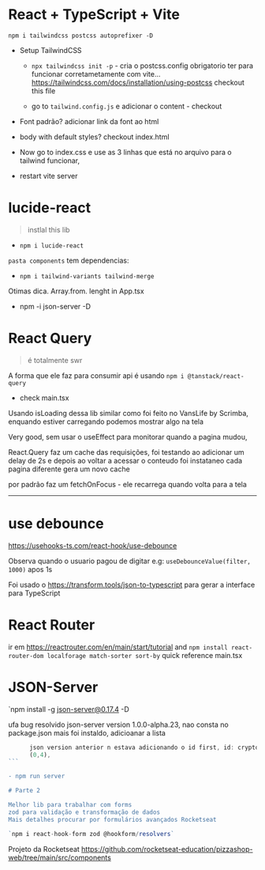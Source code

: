 # React + TypeScript + Vite

`npm i tailwindcss postcss autoprefixer -D`

- Setup TailwindCSS

  - `npx tailwindcss init -p` - cria o postcss.config obrigatorio ter para funcionar corretametamente com vite... https://tailwindcss.com/docs/installation/using-postcss checkout this file

  - go to `tailwind.config.js` e adicionar o content - checkout

- Font padrão?
  adicionar link da font ao html

- body with default styles? checkout index.html

- Now go to index.css e use as 3 linhas que está no arquivo para o tailwind funcionar,
- restart vite server

# lucide-react

> instlal this lib

- `npm i lucide-react`

`pasta components` tem dependencias:

- `npm i tailwind-variants tailwind-merge`

Otimas dica. Array.from. lenght in App.tsx

- npm -i json-server -D

# React Query

> é totalmente swr

A forma que ele faz para consumir api é usando `npm i @tanstack/react-query`

- check main.tsx

Usando isLoading dessa lib similar como foi feito no VansLife by Scrimba, enquando estiver carregando podemos mostrar algo na tela

Very good, sem usar o useEffect para monitorar quando a pagina mudou,

React.Query faz um cache das requisições, foi testando ao adicionar um delay de 2s e depois ao voltar a acessar o conteudo foi instataneo
cada pagina diferente gera um novo cache

por padrão faz um fetchOnFocus - ele recarrega quando volta para a tela

<hr>

# use debounce

https://usehooks-ts.com/react-hook/use-debounce

Observa quando o usuario pagou de digitar e.g: `useDebounceValue(filter, 1000)` apos 1s

Foi usado o https://transform.tools/json-to-typescript para gerar a interface para TypeScript

# React Router

ir em https://reactrouter.com/en/main/start/tutorial and
`npm install react-router-dom localforage match-sorter sort-by` quick reference main.tsx

# JSON-Server

`npm install -g json-server@0.17.4 -D

ufa bug resolvido json-server version 1.0.0-alpha.23, nao consta no package.json mais foi instaldo, adicioanar a lista

````js
      json version anterior n estava adicionando o id first, id: crypto.randomUUID().slice
      (0,4),
```

- npm run server

# Parte 2

Melhor lib para trabalhar com forms
zod para validação e transformação de dados
Mais detalhes procurar por formulários avançados Rocketseat

`npm i react-hook-form zod @hookform/resolvers`
````

Projeto da Rocketseat
https://github.com/rocketseat-education/pizzashop-web/tree/main/src/components
